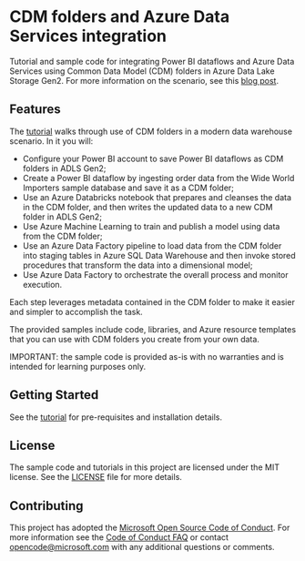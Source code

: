 # CDM folders and Azure Data Services integration

Tutorial and sample code for integrating Power BI dataflows and Azure Data Services using Common Data Model (CDM) folders in Azure Data Lake Storage Gen2.  For more information on the scenario, see this [blog post](https://azure.microsoft.com/en-us/blog/power-bi-and-azure-data-services-dismantle-data-silos-and-unlock-insights).

## Features

The [tutorial](https://github.com/Azure-Samples/cdm-azure-data-services-integration/blob/master/Tutorial/CDM-Azure-Data-Services-Integration-Tutorial.md) walks through use of CDM folders in a modern data warehouse scenario.  In it you will:
- Configure your Power BI account to save Power BI dataflows as CDM folders in ADLS Gen2;  
- Create a Power BI dataflow by ingesting order data from the Wide World Importers sample database and save it as a CDM folder;
- Use an Azure Databricks notebook that prepares and cleanses the data in the CDM folder, and then writes the updated data to a new CDM folder in ADLS Gen2;
- Use Azure Machine Learning to train and publish a model using data from the CDM folder;
- Use an Azure Data Factory pipeline to load data from the CDM folder into staging tables in Azure SQL Data Warehouse and then invoke stored procedures that transform the data into a dimensional model;
- Use Azure Data Factory to orchestrate the overall process and monitor execution.

Each step leverages metadata contained in the CDM folder to make it easier and simpler to accomplish the task.  

The provided samples include code, libraries, and Azure resource templates that you can use with CDM folders you create from your own data.

IMPORTANT: the sample code is provided as-is with no warranties and is intended for learning purposes only.

## Getting Started

See the [tutorial](https://github.com/Azure-Samples/cdm-azure-data-services-integration/blob/master/Tutorial/CDM-Azure-Data-Services-Integration-Tutorial.md) for pre-requisites and installation details.

## License
The sample code and tutorials in this project are licensed under the MIT license. See the [LICENSE](https://github.com/Azure-Samples/cdm-azure-data-services-integration/blob/master/LICENSE.md) file for more details.

## Contributing

This project has adopted the [Microsoft Open Source Code of Conduct](https://opensource.microsoft.com/codeofconduct/). For more information see the [Code of Conduct FAQ](https://opensource.microsoft.com/codeofconduct/faq/) or contact [opencode@microsoft.com](mailto:opencode@microsoft.com) with any additional questions or comments.
